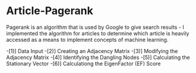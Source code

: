 # Article-Pagerank



Pagerank is an algorithm that is used by Google to give search results - I implemented the algorithm for articles to determine which article is heavily accessed as a means to implement concepts of machine learning. 



-[1)] Data Input
-[2)] Creating an Adjacency Matrix
-[3)] Modifying the Adjacency Matrix
-[4)] Identifying the Dangling Nodes
-[5)] Calculating the Stationary Vector
-[6)] Calculationg the EigenFactor (EF) Score
